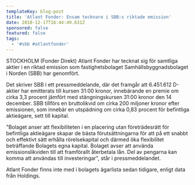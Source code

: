 ```yaml
---
templateKey: blog-post
title: 'Atlant Fonder: Ensam tecknare i SBB:s riktade emission'
date: 2018-12-17T16:44:49.631Z
sponsored: false
featured: false
tags:
  - '#sbb #atlantfonder'
---
```

STOCKHOLM (Fonder Direkt) Atlant Fonder har tecknat sig för samtliga aktier i en riktad emission som fastighetsbolaget Samhällsbyggnadsbolaget i Norden (SBB) har genomfört.

Det skriver SBB i ett pressmeddelande, där det framgår att 6.451.612 D-aktier har emitterats till kursen 31:00 kronor, innebärande en premie om cirka 3,3 procent jämfört med stängningskursen 31:00 kronor den 14 december. SBB tillförs en bruttolikvid om cirka 200 miljoner kronor efter emissionen, som innebär en utspädning om cirka 0,83 procent för befintliga aktieägare, sett till kapital.

"Bolaget anser att flexibiliteten i en placering utan företrädesrätt för befintliga aktieägare skapar de bästa förutsättningarna för att på ett snabbt och effektivt sätt erhålla rörelsekapital och därmed öka flexibilitet beträffande Bolagets egna kapital. Bolaget avser att använda emissionslikviden till att framförallt återbetala lån. Del av pengarna kan komma att användas till investeringar", står i pressmeddelandet.

Atlant Fonder finns inte med i bolagets ägarlista sedan tidigare, enligt data från Holdings.
